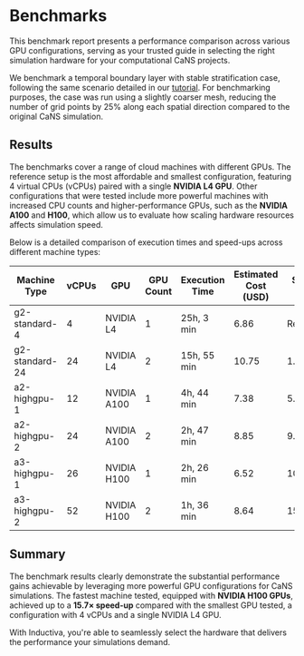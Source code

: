 # Benchmarks
This benchmark report presents a performance comparison across various GPU configurations, serving as your trusted 
guide in selecting the right simulation hardware for your computational CaNS projects.

We benchmark a temporal boundary layer with stable stratification case, following the same scenario detailed in our 
[tutorial](https://inductiva.ai/guides/cans/run-temporal-boundary-layer-case). For benchmarking purposes, the case was run 
using a slightly coarser mesh, reducing the number of grid points by 25% along each spatial direction compared to the 
original CaNS simulation.

## Results
The benchmarks cover a range of cloud machines with different GPUs. The reference setup is the most affordable and 
smallest configuration, featuring 4 virtual CPUs (vCPUs) paired with a single **NVIDIA L4 GPU**. Other configurations that were 
tested include more powerful machines with increased CPU counts and higher-performance GPUs, such as the **NVIDIA A100** and **H100**, 
which allow us to evaluate how scaling hardware resources affects simulation speed.

Below is a detailed comparison of execution times and speed-ups across different machine types:

| Machine Type    | vCPUs | GPU            | GPU Count | Execution Time| Estimated Cost (USD) | Speed-up  |
| --------------- | ----- | ---------------| --------- | ------------- | ---------- | --------- |
| g2-standard-4   | 4     | NVIDIA L4      | 1         | 25h, 3 min    | 6.86       | Reference |
| g2-standard-24  | 24    | NVIDIA L4      | 2         | 15h, 55 min   | 10.75      | 1.57x     |
| a2-highgpu-1    | 12    | NVIDIA A100    | 1         | 4h, 44 min    | 7.38       | 5.29x     |
| a2-highgpu-2    | 24    | NVIDIA A100    | 2         | 2h, 47 min    | 8.85       | 9.00x     |
| a3-highgpu-1    | 26    | NVIDIA H100    | 1         | 2h, 26 min    | 6.52       | 10.29x    |
| a3-highgpu-2    | 52    | NVIDIA H100    | 2         | 1h, 36 min    | 8.64       | 15.65x    |

## Summary
The benchmark results clearly demonstrate the substantial performance gains achievable by leveraging more powerful 
GPU configurations for CaNS simulations. The fastest machine tested, equipped with **NVIDIA H100 GPUs**, achieved up to 
a **15.7× speed-up** compared with the smallest GPU tested, a configuration with 4 vCPUs and a single NVIDIA L4 GPU.

With Inductiva, you're able to seamlessly select the hardware that delivers the performance your simulations demand.